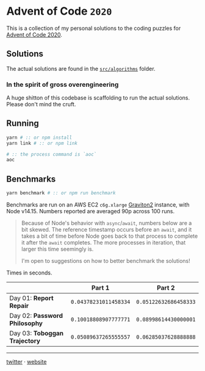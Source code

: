 # Advent of Code `2020`

This is a collection of my personal solutions to the coding puzzles
for [Advent of Code 2020][aoc2020].

## Solutions

The actual solutions are found in the [`src/algorithms`](src/algorithms) folder.

### In the spirit of gross overengineering

A huge shitton of this codebase is scaffolding to run the actual solutions.
Please don't mind the cruft.

## Running

```bash
yarn # :: or npm install
yarn link # :: or npm link

# :: the process command is `aoc`
aoc
```

## Benchmarks

```bash
yarn benchmark # :: or npm run benchmark
```

Benchmarks are run on an AWS EC2 `c6g.xlarge` [Graviton2][graviton] instance, with Node v14.15.
Numbers reported are averaged 90p across 100 runs.

> Because of Node's behavior with `async`/`await`, numbers below are a bit skewed.
> The reference timestamp occurs before an `await`, and it takes a bit of time before
> Node goes back to that process to complete it after the `await` completes.
> The more processes in iteration, that larger this time seemingly is.
>
> I'm open to suggestions on how to better benchmark the solutions!

Times in seconds.

|                                 | Part 1                | Part 2                |
| ------------------------------- | --------------------- | --------------------- |
| Day 01: **Report Repair**       | `0.04378231011458334` | `0.05122632686458333` |
| Day 02: **Password Philosophy** | `0.10018808907777771` | `0.08998614430000001` |
| Day 03: **Toboggan Trajectory** | `0.05089637265555557` | `0.06285037628888888` |

---

[twitter][twitter] &middot; [website][website]

[aoc2020]: https://adventofcode.com/2020
[twitter]: https://twitter.com/techlifemusic
[website]: https://richardneililagan.com
[graviton]: https://aws.amazon.com/ec2/graviton

